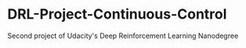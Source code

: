 # DRL-Project-Continuous-Control
Second project of Udacity's Deep Reinforcement Learning Nanodegree
